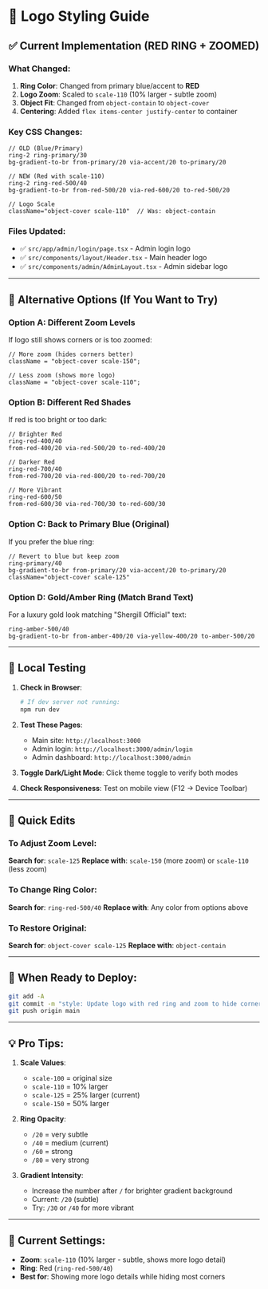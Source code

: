 # 🎨 Logo Styling Guide

## ✅ Current Implementation (RED RING + ZOOMED)

### What Changed:

1. **Ring Color**: Changed from primary blue/accent to **RED**
2. **Logo Zoom**: Scaled to `scale-110` (10% larger - subtle zoom)
3. **Object Fit**: Changed from `object-contain` to `object-cover`
4. **Centering**: Added `flex items-center justify-center` to container

### Key CSS Changes:

```tsx
// OLD (Blue/Primary)
ring-2 ring-primary/30
bg-gradient-to-br from-primary/20 via-accent/20 to-primary/20

// NEW (Red with scale-110)
ring-2 ring-red-500/40
bg-gradient-to-br from-red-500/20 via-red-600/20 to-red-500/20

// Logo Scale
className="object-cover scale-110"  // Was: object-contain
```

### Files Updated:

- ✅ `src/app/admin/login/page.tsx` - Admin login logo
- ✅ `src/components/layout/Header.tsx` - Main header logo
- ✅ `src/components/admin/AdminLayout.tsx` - Admin sidebar logo

---

## 🔄 Alternative Options (If You Want to Try)

### Option A: Different Zoom Levels

If logo still shows corners or is too zoomed:

```tsx
// More zoom (hides corners better)
className = "object-cover scale-150";

// Less zoom (shows more logo)
className = "object-cover scale-110";
```

### Option B: Different Red Shades

If red is too bright or too dark:

```tsx
// Brighter Red
ring-red-400/40
from-red-400/20 via-red-500/20 to-red-400/20

// Darker Red
ring-red-700/40
from-red-700/20 via-red-800/20 to-red-700/20

// More Vibrant
ring-red-600/50
from-red-600/30 via-red-700/30 to-red-600/30
```

### Option C: Back to Primary Blue (Original)

If you prefer the blue ring:

```tsx
// Revert to blue but keep zoom
ring-primary/40
bg-gradient-to-br from-primary/20 via-accent/20 to-primary/20
className="object-cover scale-125"
```

### Option D: Gold/Amber Ring (Match Brand Text)

For a luxury gold look matching "Shergill Official" text:

```tsx
ring-amber-500/40
bg-gradient-to-br from-amber-400/20 via-yellow-400/20 to-amber-500/20
```

---

## 🧪 Local Testing

1. **Check in Browser**:

   ```bash
   # If dev server not running:
   npm run dev
   ```

2. **Test These Pages**:

   - Main site: `http://localhost:3000`
   - Admin login: `http://localhost:3000/admin/login`
   - Admin dashboard: `http://localhost:3000/admin`

3. **Toggle Dark/Light Mode**: Click theme toggle to verify both modes

4. **Check Responsiveness**: Test on mobile view (F12 → Device Toolbar)

---

## 📝 Quick Edits

### To Adjust Zoom Level:

**Search for**: `scale-125`
**Replace with**: `scale-150` (more zoom) or `scale-110` (less zoom)

### To Change Ring Color:

**Search for**: `ring-red-500/40`
**Replace with**: Any color from options above

### To Restore Original:

**Search for**: `object-cover scale-125`
**Replace with**: `object-contain`

---

## 🚀 When Ready to Deploy:

```bash
git add -A
git commit -m "style: Update logo with red ring and zoom to hide corners in light mode"
git push origin main
```

---

## 💡 Pro Tips:

1. **Scale Values**:

   - `scale-100` = original size
   - `scale-110` = 10% larger
   - `scale-125` = 25% larger (current)
   - `scale-150` = 50% larger

2. **Ring Opacity**:

   - `/20` = very subtle
   - `/40` = medium (current)
   - `/60` = strong
   - `/80` = very strong

3. **Gradient Intensity**:
   - Increase the number after `/` for brighter gradient background
   - Current: `/20` (subtle)
   - Try: `/30` or `/40` for more vibrant

---

## 📸 Current Settings:

- **Zoom**: `scale-110` (10% larger - subtle, shows more logo detail)
- **Ring**: Red (`ring-red-500/40`)
- **Best for**: Showing more logo details while hiding most corners
